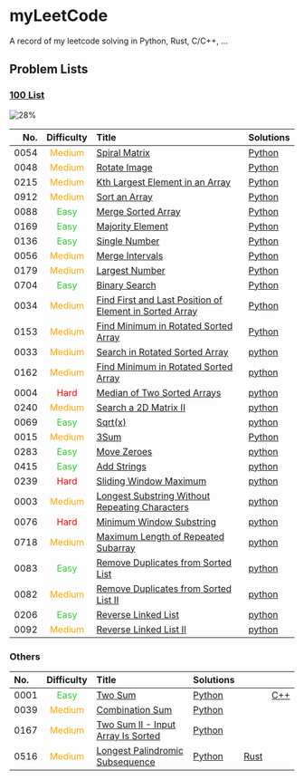 # myLeetCode

<style>
easy {
  color: LimeGreen;
}

medium {
  color: orange;
}

hard {
  color: red;
}
</style>

A record of my leetcode solving in Python, Rust, C/C++, ...

## Problem Lists

### [100 List](https://github.com/itcharge/LeetCode-Py/blob/main/Contents/00.Introduction/06.Interview-100-List.md)

![28%](https://progress-bar.xyz/28)
<!-- | Python  | Rust |
| :---: | :---: |
| ![11%](https://progress-bar.xyz/11) | ![0%](https://progress-bar.xyz/0) |  -->

| No.  | Difficulty | Title | Solutions |
| ---: | :--------: | :---- | :-------- |
| 0054 | <medium> Medium </medium> | [Spiral Matrix](https://leetcode.com/problems/spiral-matrix/) | [Python](./python/54.py) |
| 0048 | <medium> Medium </medium> | [Rotate Image](https://leetcode.com/problems/rotate-image/) | [Python](./python/48.py) |
| 0215 | <medium> Medium </medium> | [Kth Largest Element in an Array](https://leetcode.com/problems/kth-largest-element-in-an-array/) | [Python](./python/215.py) |
| 0912 | <medium> Medium </medium> | [Sort an Array](https://leetcode.com/problems/kth-largest-element-in-an-array/) | [Python](./python/912.py) |
| 0088 | <easy> Easy </easy> | [Merge Sorted Array](https://leetcode.com/problems/sort-an-array/) | [Python](./python/88.py) |
| 0169 | <easy> Easy </easy> | [Majority Element](https://leetcode.com/problems/majority-element/) | [Python](./python/169.py) |
| 0136 | <easy> Easy </easy> | [Single Number](https://leetcode.com/problems/single-number/) | [Python](./python/136.py) |
| 0056 | <medium> Medium </medium> | [Merge Intervals](https://leetcode.com/problems/merge-intervals/) | [Python](./python/56.py) |
| 0179 | <medium> Medium </medium> | [Largest Number](https://leetcode.com/problems/largest-number/) | [Python](./python/179.py) |
| 0704 | <easy> Easy </easy> | [Binary Search](https://leetcode.com/problems/binary-search/) | [Python](./python/704.py) |
| 0034 | <medium> Medium </medium> | [Find First and Last Position of Element in Sorted Array](https://leetcode.com/problems/find-first-and-last-position-of-element-in-sorted-array/) | [Python](./python/34.py) |
| 0153 | <medium> Medium </medium> | [Find Minimum in Rotated Sorted Array](https://leetcode.com/problems/find-minimum-in-rotated-sorted-array/) | [Python](./python/153.py) |
| 0033 | <medium> Medium </medium> | [Search in Rotated Sorted Array](https://leetcode.com/problems/search-in-rotated-sorted-array/) | [python](./python/33.py) |
| 0162 | <medium> Medium </medium> | [Find Minimum in Rotated Sorted Array](https://leetcode.com/problems/find-peak-element/) | [python](./python/162.py) |
| 0004 | <hard> Hard </hard> | [Median of Two Sorted Arrays](https://leetcode.com/problems/median-of-two-sorted-arrays/) | [python](./python/4.py) |
| 0240 | <medium> Medium </medium> | [Search a 2D Matrix II](https://leetcode.com/problems/search-a-2d-matrix-ii/) | [python](./python/240.py) |
| 0069 | <easy> Easy </easy> | [Sqrt(x)](https://leetcode.com/problems/sqrtx/) | [python](./python/69.py) |
| 0015 | <medium> Medium </medium> | [3Sum](https://leetcode.com/problems/3sum/) | [Python](./python/15.py) |
| 0283 | <easy> Easy </easy> | [Move Zeroes](https://leetcode.com/problems/move-zeroes/) | [python](./python/283.py) |
| 0415 | <easy> Easy </easy> | [Add Strings](https://leetcode.com/problems/add-strings/) | [python](./python/415.py) |
| 0239 | <hard> Hard </hard> | [Sliding Window Maximum](https://leetcode.com/problems/sliding-window-maximum/) | [python](./python/239.py) |
| 0003 | <medium> Medium </medium> | [Longest Substring Without Repeating Characters](https://leetcode.com/problems/longest-substring-without-repeating-characters/) | [python](./python/3.py) |
| 0076 | <hard> Hard </hard> | [Minimum Window Substring](https://leetcode.com/problems/minimum-window-substring/) | [python](./python/76.py) |
| 0718 | <medium> Medium </medium> | [Maximum Length of Repeated Subarray](https://leetcode.com/problems/maximum-length-of-repeated-subarray/) | [python](./python/718.py) |
| 0083 | <easy> Easy </easy> | [Remove Duplicates from Sorted List](https://leetcode.com/problems/remove-duplicates-from-sorted-list/) | [python](./python/83.py) |
| 0082 | <medium> Medium </medium> | [Remove Duplicates from Sorted List II](https://leetcode.com/problems/remove-duplicates-from-sorted-list-ii/) | [python](./python/82.py) |
| 0206 | <easy> Easy </easy> | [Reverse Linked List](https://leetcode.com/problems/reverse-linked-list/) | [python](./python/206.py) |
| 0092 | <medium> Medium </medium> | [Reverse Linked List II](https://leetcode.com/problems/reverse-linked-list-ii/) | [python](./python/92.py) |
<!--
| 0025 |
| 0234 |
| 0148 |
| 0021 |
| 0023 |
| 0141 |
| 0142 |
| 0160 |
| 0019 |
| 0143 |
| 0002 |
| 0155 |
| 0020 |
| 0227 |
| 0232 |
| 0394 |
| 0032 |
| 0042 |
| 0225 |
| 0041 |
| 0128 |
| 0003 |
| 0151 |
| 0043 |
| 0014 | -->

### Others

| No.  | Difficulty | Title | Solutions | | |
| :--- | :--------: | :---- | :-------- | - | - |
| 0001 | <easy> Easy </easy> | [Two Sum](https://leetcode.com/problems/two-sum/) | [Python](./python/1.py) |  | [C++](./cpp/1.cpp) |
| 0039 | <medium> Medium </medium> | [Combination Sum](https://leetcode.com/problems/combination-sum/) | [Python](./python/39.py) |  |  |
| 0167 | <medium> Medium </medium> | [Two Sum II - Input Array Is Sorted](https://leetcode.com/problems/two-sum-ii-input-array-is-sorted/) | [Python](./python/167.py) |  |  |
| 0516 | <medium> Medium </medium> | [Longest Palindromic Subsequence](https://leetcode.com/problems/longest-palindromic-subsequence/) | [Python](./python/516.py) | [Rust](./rust/src/bin/516.rs) |  |
